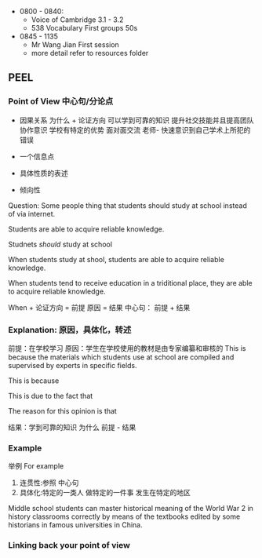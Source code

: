 * 0800 - 0840:
  * Voice of Cambridge 3.1 - 3.2
  * 538 Vocabulary First groups 50s
* 0845 - 1135
  * Mr Wang Jian First session
  * more detail refer to resources folder
  

## PEEL

### Point of View 中心句/分论点

* 因果关系
为什么 + 论证方向
可以学到可靠的知识
提升社交技能并且提高团队协作意识
学校有特定的优势
面对面交流 老师- 快速意识到自己学术上所犯的错误

* 一个信息点
* 具体性质的表述
* 倾向性

Question: Some people thing that students should study at school instead of via internet.

Students are able to acquire reliable knowledge.

Studnets _should_ study at school

When students study at shool, students are able to acquire reliable knowledge.

When students tend to receive education in a triditional place, they are able to acquire reliable knowledge.

When + 论证方向 = 前提
原因 = 结果
中心句： 前提 + 结果


### Explanation: 原因，具体化，转述
前提：在学校学习
原因：学生在学校使用的教材是由专家编纂和审核的
This is because the materials which students use at school are compiled and supervised by experts in specific fields.

This is because

This is due to the fact that

The reason for this opinion is that

结果：学到可靠的知识
为什么 前提 - 结果

### Example
举例 For example
1. 连贯性:参照 中心句
2. 具体化:特定的一类人 做特定的一件事 发生在特定的地区

Middle school students can master historical meaning of the World War 2 in history classrooms correctly by means of the textbooks edited by some historians in famous universities in China.

### Linking back your point of view
